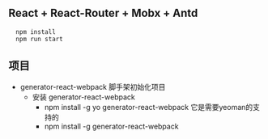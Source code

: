 ## React + React-Router + Mobx + Antd 
``` 
  npm install 
  npm run start 
```

## 项目
- generator-react-webpack 脚手架初始化项目
  - 安装 generator-react-webpack
    - npm install -g yo   generator-react-webpack 它是需要yeoman的支持的  
    - npm install -g generator-react-webpack
    